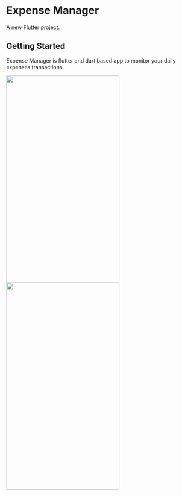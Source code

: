 # Expense Manager

A new Flutter project.

## Getting Started

Expense Manager is flutter and dart based app to monitor your daily expenses transactions.

<img src = "https://user-images.githubusercontent.com/85748557/122705210-e1b87900-d272-11eb-9791-5d64541e5a6e.png" width="300" height="550"/>  <img src = "https://user-images.githubusercontent.com/85748557/122705214-e3823c80-d272-11eb-955b-9a0cf16eab24.png" width="300" height="550"/>
<!-- ![Screenshot_1624246852](https://user-images.githubusercontent.com/85748557/122705215-e41ad300-d272-11eb-9021-d13925f545a1.png)
![Screenshot_1624246868](https://user-images.githubusercontent.com/85748557/122705217-e41ad300-d272-11eb-93a3-af43be661ea8.png)
![Screenshot_1624246935](https://user-images.githubusercontent.com/85748557/122705218-e4b36980-d272-11eb-8e0c-e68b7e25ba90.png) -->
